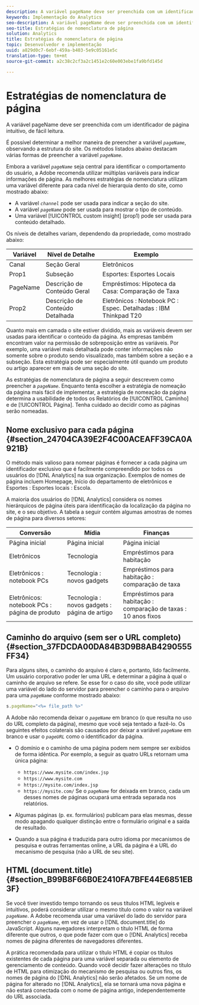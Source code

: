 ```yaml
---
description: A variável pageName deve ser preenchida com um identificador de página intuitivo, de fácil leitura.
keywords: Implementação do Analytics
seo-description: A variável pageName deve ser preenchida com um identificador de página intuitivo, de fácil leitura.
seo-title: Estratégias de nomenclatura de página
solution: Analytics
title: Estratégias de nomenclatura de página
topic: Desenvolvedor e implementação
uuid: a829d0c7-6ebf-459a-b403-5e9c05161e5c
translation-type: tm+mt
source-git-commit: a2c38c2cf3a2c1451e2c60e003ebe1fa9bfd145d

---
```



# Estratégias de nomenclatura de página

A variável pageName deve ser preenchida com um identificador de página intuitivo, de fácil leitura.

É possível determinar a melhor maneira de preencher a variável *`pageName`*, observando a estrutura do site. Os métodos listados abaixo destacam várias formas de preencher a variável *`pageName`*.

Embora a variável *`pageName`* seja central para identificar o comportamento do usuário, a Adobe recomenda utilizar múltiplas variáveis para indicar informações de página. As melhores estratégias de nomenclatura utilizam uma variável diferente para cada nível de hierarquia dento do site, como mostrado abaixo:

* A variável *`channel`* pode ser usada para indicar a seção do site.
* A variável *`pageName`* pode ser usada para mostrar o tipo de conteúdo.
* Uma variável [!UICONTROL custom insight] (prop1) pode ser usada para conteúdo detalhado.

Os níveis de detalhes variam, dependendo da propriedade, como mostrado abaixo:

| Variável | Nível de Detalhe | Exemplo |
|---|---|---|
| Canal | Seção Geral | Eletrônicos |
| Prop1 | Subseção | Esportes: Esportes Locais |
| PageName | Descrição de Conteúdo Geral | Empréstimos: Hipoteca da Casa: Comparação de Taxa |
| Prop2 | Descrição de Conteúdo Detalhada | Eletrônicos : Notebook PC : Espec. Detalhadas : IBM Thinkpad T20 |

Quanto mais em camada o site estiver dividido, mais as variáveis devem ser usadas para identificar o conteúdo da página. As empresas também encontram valor na permissão de sobreposição entre as variáveis. Por exemplo, uma variável mais detalhada pode conter informações não somente sobre o produto sendo visualizado, mas também sobre a seção e a subseção. Esta estratégia pode ser especialmente útil quando um produto ou artigo aparecer em mais de uma seção do site.

As estratégias de nomenclatura de página a seguir descrevem como preencher a *`pageName`*. Enquanto tenta escolher a estratégia de nomeação da página mais fácil de implementar, a estratégia de nomeação da página determina a usabilidade de todos os Relatórios de [!UICONTROL Caminho] e de [!UICONTROL Página]. Tenha cuidado ao decidir como as páginas serão nomeadas.

## Nome exclusivo para cada página {#section_24704CA39E2F4C00ACEAFF39CA0A921B}

O método mais valioso para nomear páginas é fornecer a cada página um identificador exclusivo que é facilmente compreendido por todos os usuários do [!DNL Analytics] na sua organização. Exemplos de nomes de página incluem Homepage, Início do departamento de eletrônicos e Esportes : Esportes locais : Escola.

A maioria dos usuários do [!DNL Analytics] considera os nomes hierárquicos de página úteis para identificação da localização da página no site, e o seu objetivo. A tabela a seguir contém algumas amostras de nomes de página para diversos setores:

| Conversão | Mídia | Finanças |
|---|---|---|
| Página inicial | Página inicial | Página inicial |
| Eletrônicos | Tecnologia | Empréstimos para habitação |
| Eletrônicos : notebook PCs | Tecnologia : novos gadgets | Empréstimos para habitação : comparação de taxa |
| Eletrônicos: notebook PCs : página de produto | Tecnologia : novos gadgets : página de artigo | Empréstimos para habitação : comparação de taxas : 10 anos fixos |

## Caminho do arquivo (sem ser o URL completo) {#section_37FDCDA00DA84B3D9B8AB4290555FF34}

Para alguns sites, o caminho do arquivo é claro e, portanto, lido facilmente. Um usuário corporativo poder ler uma URL e determinar a página à qual o caminho de arquivo se refere. Se esse for o caso do site, você pode utilizar uma variável do lado do servidor para preencher o caminho para o arquivo para uma *`pageName`* conforme mostrado abaixo:

```js
s.pageName="<%= file_path %>"
```

A Adobe não recomenda deixar o *`pageName`* em branco (o que resulta no uso do URL completo da página), mesmo que você seja tentado a fazê-lo. Os seguintes efeitos colaterais são causados por deixar a variável *`pageName`* em branco e usar o *`pageURL`* como o identificador da página.

* O domínio e o caminho de uma página podem nem sempre ser exibidos de forma idêntica. Por exemplo, a seguir as quatro URLs retornam uma única página:

   * `https://www.mysite.com/index.jsp`
   * `https://www.mysite.com`
   * `https://mysite.com/index.jsp`
   * `https://mysite.com/`
   Se o *`pageName`* for deixada em branco, cada um desses nomes de páginas ocupará uma entrada separada nos relatórios.

* Algumas páginas (p. ex. formulários) publicam para elas mesmas, desse modo apagando qualquer distinção entre o formulário original e a saída de resultado.
* Quando a sua página é traduzida para outro idioma por mecanismos de pesquisa e outras ferramentas online, a URL da página é a URL do mecanismo de pesquisa (não a URL de seu site).

## HTML (document.title) {#section_B99B8F66B0E2410FA7BFE44E6851EB3F}

Se você tiver investido tempo tornando os seus títulos HTML legíveis e intuitivos, poderá considerar utilizar o mesmo título como o valor na variável *`pageName`*. A Adobe recomenda usar uma variável do lado do servidor para preencher o *`pageName`*, em vez de usar o [!DNL document.title] do JavaScript. Alguns navegadores interpretam o título HTML de forma diferente que outros, o que pode fazer com que o [!DNL Analytics] receba nomes de página diferentes de navegadores diferentes.

A prática recomendada para utilizar o título HTML é copiar os títulos existentes de cada página para uma variável separada ou elemento de gerenciamento de conteúdo. Quando você decidir fazer alterações no título de HTML para otimização do mecanismo de pesquisa ou outros fins, os nomes de página do [!DNL Analytics] não serão afetados. Se um nome de página for alterado no [!DNL Analytics], ela se tornará uma nova página e não estará conectada com o nome de página antigo, independentemente do URL associada.
